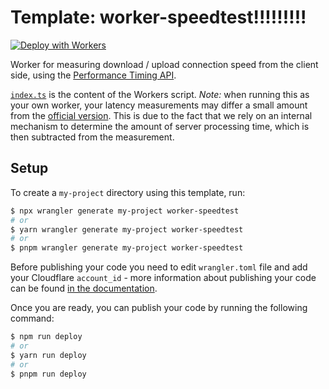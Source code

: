 # Template: worker-speedtest!!!!!!!!!

[![Deploy with Workers](https://deploy.workers.cloudflare.com/button)](https://deploy.workers.cloudflare.com/?url=https://github.com/cloudflare/workers-sdk/tree/main/templates/worker-speedtest)

Worker for measuring download / upload connection speed from the client side, using the [Performance Timing API](https://w3c.github.io/perf-timing-primer/).

[`index.ts`](https://github.com/cloudflare/workers-sdk/tree/main/templates/worker-speedtest/src/index.ts) is the content of the Workers script.
_Note:_ when running this as your own worker, your latency measurements may differ a small amount from the [official version](https://speed.cloudflare.com). This is due to the fact that we rely on an internal mechanism to determine the amount of server processing time, which is then subtracted from the measurement.

## Setup

To create a `my-project` directory using this template, run:

```sh
$ npx wrangler generate my-project worker-speedtest
# or
$ yarn wrangler generate my-project worker-speedtest
# or
$ pnpm wrangler generate my-project worker-speedtest
```

Before publishing your code you need to edit `wrangler.toml` file and add your Cloudflare `account_id` - more information about publishing your code can be found [in the documentation](https://developers.cloudflare.com/workers/learning/getting-started).

Once you are ready, you can publish your code by running the following command:

```sh
$ npm run deploy
# or
$ yarn run deploy
# or
$ pnpm run deploy
```
